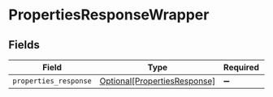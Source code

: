 # PropertiesResponseWrapper


## Fields

| Field                                                                     | Type                                                                      | Required                                                                  | Description                                                               |
| ------------------------------------------------------------------------- | ------------------------------------------------------------------------- | ------------------------------------------------------------------------- | ------------------------------------------------------------------------- |
| `properties_response`                                                     | [Optional[PropertiesResponse]](../../models/shared/propertiesresponse.md) | :heavy_minus_sign:                                                        | N/A                                                                       |